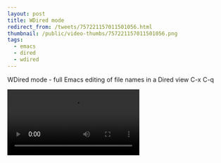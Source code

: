 ```yaml
---
layout: post
title: WDired mode
redirect_from: /tweets/757221157011501056.html
thumbnail: /public/video-thumbs/757221157011501056.png
tags:
  - emacs
  - dired
  - wdired
---
```


WDired mode - full Emacs editing of file names in a Dired view C-x C-q

<video controls autoplay loop>
  <source src="/public/videos/757221157011501056.mp4" type="video/mp4">
  Sorry your browser does not support the video tag, maybe time to upgrade?
</video>
